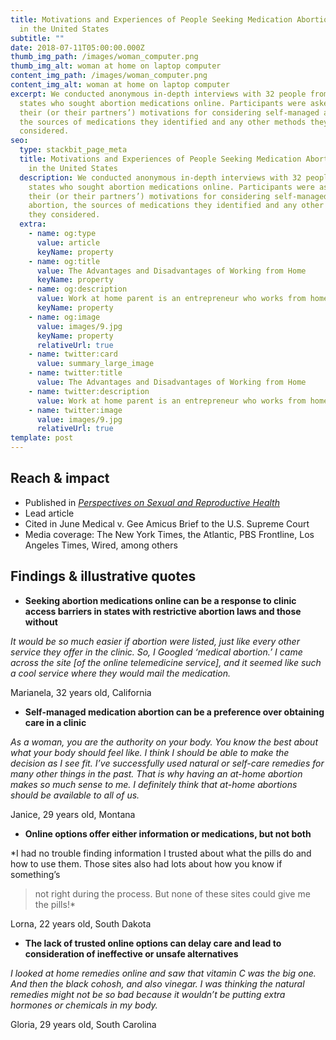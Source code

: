 ```yaml
---
title: Motivations and Experiences of People Seeking Medication Abortion Online
  in the United States
subtitle: ""
date: 2018-07-11T05:00:00.000Z
thumb_img_path: /images/woman_computer.png
thumb_img_alt: woman at home on laptop computer
content_img_path: /images/woman_computer.png
content_img_alt: woman at home on laptop computer
excerpt: We conducted anonymous in-depth interviews with 32 people from 20
  states who sought abortion medications online. Participants were asked about
  their (or their partners’) motivations for considering self-managed abortion,
  the sources of medications they identified and any other methods they
  considered.
seo:
  type: stackbit_page_meta
  title: Motivations and Experiences of People Seeking Medication Abortion Online
    in the United States
  description: We conducted anonymous in-depth interviews with 32 people from 20
    states who sought abortion medications online. Participants were asked about
    their (or their partners’) motivations for considering self-managed
    abortion, the sources of medications they identified and any other methods
    they considered.
  extra:
    - name: og:type
      value: article
      keyName: property
    - name: og:title
      value: The Advantages and Disadvantages of Working from Home
      keyName: property
    - name: og:description
      value: Work at home parent is an entrepreneur who works from home
      keyName: property
    - name: og:image
      value: images/9.jpg
      keyName: property
      relativeUrl: true
    - name: twitter:card
      value: summary_large_image
    - name: twitter:title
      value: The Advantages and Disadvantages of Working from Home
    - name: twitter:description
      value: Work at home parent is an entrepreneur who works from home
    - name: twitter:image
      value: images/9.jpg
      relativeUrl: true
template: post
---
```

## Reach & impact

* Published in *[Perspectives on Sexual and Reproductive Health](https://onlinelibrary.wiley.com/doi/abs/10.1363/psrh.12073)* 
* Lead article 
* Cited in June Medical v. Gee Amicus Brief to the U.S. Supreme Court
* Media coverage: The New York Times, the Atlantic, PBS Frontline, Los Angeles Times, Wired, among others 

## Findings & illustrative quotes

* **Seeking abortion medications online can be a response to clinic access barriers in states with restrictive abortion laws and those without** 

*It would be so much easier if abortion were listed, just like every other service they offer in the clinic. So, I Googled ‘medical abortion.’ I came across the site \[of the online telemedicine service], and it seemed like such a cool service where they would mail the medication.*
  
Marianela, 32 years old, California  

* **Self-managed medication abortion can be a preference over obtaining care in a clinic**

*As a woman, you are the authority on your body. You know the best about what your body should feel like. I think I should be able to make the decision as I see fit. I’ve successfully used natural or self-care remedies for many other things in the past. That is why having an at-home abortion makes so much sense to me. I definitely think that at-home abortions should be available to all of us.*  

Janice, 29 years old, Montana 

* **Online options offer either information or medications, but not both** 

*I had no trouble finding information I trusted about what the pills do and how to use them. Those sites also had lots about how you know if something’s
  > not right during the process. But none of these sites could give me the pills!* 

Lorna, 22 years old, South Dakota 

* **The lack of trusted online options can delay care and lead to consideration of ineffective or unsafe alternatives** 

*I looked at home remedies online and saw that vitamin C was the big one. And then the black cohosh, and also vinegar. I was thinking the natural remedies might not be so bad because it wouldn’t be putting extra hormones or chemicals in my body.* 

Gloria, 29 years old, South Carolina 

<!--EndFragment-->